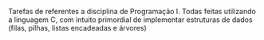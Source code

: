 Tarefas de referentes a disciplina de Programação I. Todas feitas utilizando a linguagem C, com intuito primordial de implementar estruturas de dados (filas, pilhas, listas encadeadas e árvores)

